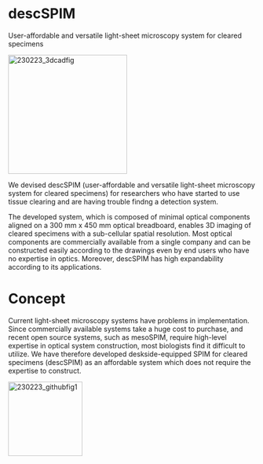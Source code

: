 # descSPIM

User-affordable and versatile light-sheet microscopy system for cleared specimens

<img width="242" alt="230223_3dcadfig" src="https://user-images.githubusercontent.com/98086219/221193005-6da05d67-0a55-47ce-ab09-3258089e97b0.png">

We devised descSPIM  (user-affordable and versatile light-sheet microscopy system for cleared specimens) 
for researchers who have started to use tissue clearing and are having trouble findng a detection system.

The developed system, which is composed of minimal optical components aligned on a 300 mm x 450 mm optical breadboard, enables
3D imaging of cleared specimens with a sub-cellular spatial resolution. Most optical components are
commercially available from a single company and can be constructed easily according to the drawings even by
end users who have no expertise in optics. Moreover, descSPIM has high expandability according to its
applications.

# Concept

Current light-sheet microscopy systems have problems in implementation.
Since commercially available systems take a huge cost to purchase, and recent open source systems, such as mesoSPIM, 
require high-level expertise in optical system construction, most biologists find it difficult to utilize. 
We have therefore developed deskside-equipped SPIM for cleared specimens (descSPIM) as an affordable system which does not require the expertise to construct.

<img width="151" alt="230223_githubfig1" src="https://user-images.githubusercontent.com/98086219/221190284-6861a2a3-9ce7-4650-9dfc-7ffe5a763123.png">
